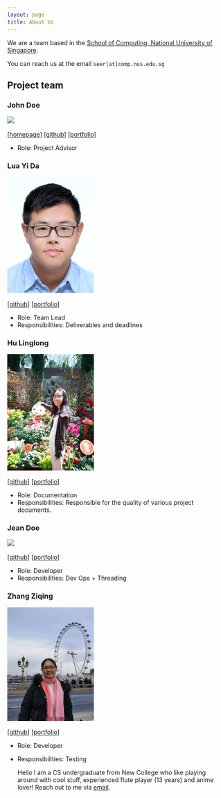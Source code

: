 ```yaml
---
layout: page
title: About Us
---
```


We are a team based in the [School of Computing, National University of Singapore](http://www.comp.nus.edu.sg).

You can reach us at the email `seer[at]comp.nus.edu.sg`

## Project team

### John Doe

<img src="images/johndoe.png" width="200px">

[[homepage](http://www.comp.nus.edu.sg/~damithch)]
[[github](https://github.com/johndoe)]
[[portfolio](team/johndoe.md)]

* Role: Project Advisor

### Lua Yi Da

<img src="images/luayida99.png" width="200px">

[[github](http://github.com/luayida99)]
[[portfolio](team/luayida99.md)]

* Role: Team Lead
* Responsibilities: Deliverables and deadlines

### Hu Linglong

<img src="images/huisthat.png" width="200px">

[[github](http://github.com/huisthat)] [[portfolio](team/huisthat.md)]

* Role: Documentation
* Responsibilities: Responsible for the quality of various project documents.

### Jean Doe

<img src="images/johndoe.png" width="200px">

[[github](http://github.com/johndoe)]
[[portfolio](team/johndoe.md)]

* Role: Developer
* Responsibilities: Dev Ops + Threading

### Zhang Ziqing

<img src="images/zhangziqing.png" width="200px">

[[github](http://github.com/ziqing26)]
[[portfolio](team/zhangziqing.md)]

* Role: Developer
* Responsibilities: Testing

  Hello I am a CS undergraduate from New College who like playing around with cool stuff, experienced flute player (13 years) and anime lover! Reach out to me via [email](mailto:zhangziqing@u.nus.edu).
